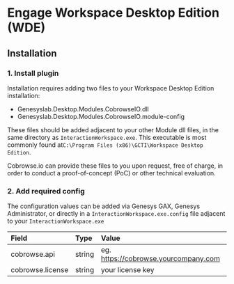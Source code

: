 # Engage Workspace Desktop Edition \(WDE\)

## Installation

### 1. Install plugin

Installation requires adding two files to your Workspace Desktop Edition installation:

* Genesyslab.Desktop.Modules.CobrowseIO.dll
* Genesyslab.Desktop.Modules.CobrowseIO.module-config

These files should be added adjacent to your other Module dll files, in the same directory as `InteractionWorkspace.exe`. This executable is most commonly found at`C:\Program Files (x86)\GCTI\Workspace Desktop Edition`.

Cobrowse.io can provide these files to you upon request, free of charge, in order to conduct a proof-of-concept \(PoC\) or other technical evaluation.

### 2. Add required config

The configuration values can be added via Genesys GAX, Genesys Administrator, or directly in a `InteractionWorkspace.exe.config` file adjacent to your `InteractionWorkspace.exe`

| Field | Type | Value |
| :--- | :--- | :--- |
| cobrowse.api | string | eg. https://cobrowse.yourcompany.com |
| cobrowse.license | string | your license key |

## 



